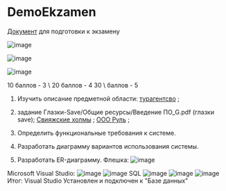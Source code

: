 # DemoEkzamen
[Документ](https://docs.google.com/document/d/17dkgRFIxEAdOvFsUuCD5TGeWHCqcC7U-Ha5MJ0EfdtI/edit) для подготовки к экзамену

![image](https://github.com/Sh1Ze96/DemoEkzamen/assets/97594421/7212ef6f-e886-4462-a948-c8c8ef2f6c46)


![image](https://github.com/Sh1Ze96/DemoEkzamen/assets/97594421/51c714ee-5650-428c-9687-02eeb64e61ce)


![image](https://github.com/Sh1Ze96/DemoEkzamen/assets/97594421/b1ecce6d-2acd-4e3a-a226-2e2b9a873f1c)


10 баллов - 3 \ 20 баллов - 4 30 \ баллов - 5

1. Изучить описание предметной области: [турагентсво](https://github.com/Julia-Zhirnova/Demoekzamen/raw/main/0%20WorldSkills/1_Use%20Case/Описание%20ПО.docx) ;  
2. задание Глазки-Save/Общие ресурсы/Введение ПО_G.pdf (глазки save); 
[Свияжские холмы](https://github.com/Julia-Zhirnova/Demoekzamen/raw/main/7%20задание%202022/09_1.2-2022_8/Вариант%208/Свияжские%20холмы/Описание%20предметной%20области.docx) ;
[ООО Руль](https://github.com/Julia-Zhirnova/Demoekzamen/raw/main/9%20задание%202023/КОД%201.1%202023-2025%20ВАРИАНТ%203.rar) ;

3. Определить функциональные требования к системе.

4. Разработать диаграмму вариантов использования системы.

5. Разработать ER-диаграмму.
Флешка:
![image](https://github.com/Sh1Ze96/DemoEkzamen/assets/97594421/3eb65a29-c803-4997-bdb0-c66c48648055)

Microsoft Visual Studio:
![image](https://github.com/Sh1Ze96/DemoEkzamen/assets/97594421/5b121dbe-f51b-4819-b9b9-69858d6b0a80)
![image](https://github.com/Sh1Ze96/DemoEkzamen/assets/97594421/0f0c5495-c3ea-4aec-ae9f-190cba41e480)
SQL
![image](https://github.com/Sh1Ze96/DemoEkzamen/assets/97594421/d972940f-e4fd-4ed3-a37a-59d1fd7f479b)
![image](https://github.com/Sh1Ze96/DemoEkzamen/assets/97594421/a7d84435-015e-45b9-a0a0-f6f95c9100ca)
![image](https://github.com/Sh1Ze96/DemoEkzamen/assets/97594421/13da6353-e0c8-47c7-bf79-d4dbc59daf0d)
Итог: Visual Studio Установлен и подключен к "Базе данных"
